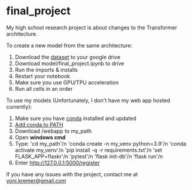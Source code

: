 # final_project

My high school research project is about changes to the Transformer architecture.

To create a new model from the same architecture:

1. Download the [dataset](https://www.kaggle.com/datasets/urbanbricks/wikipedia-promotional-articles) to your google drive
2. Download model/final_project.ipynb to drive
3. Run the imports & installs
4. Restart your notebook
5. Make sure you use GPU/TPU acceleration
6. Run all cells in an order

To use my models (Unfortunately, I don't have my web app hosted currently):

1. Make sure you have [conda](https://docs.conda.io/projects/conda/en/latest/user-guide/install/index.html) installed and updated
2. [Add conda to PATH](https://stackoverflow.com/questions/44597662/conda-command-is-not-recognized-on-windows-10)
3. Download /webapp to my_path
4. Open **windows cmd** 
5. Type:
  'cd my_path'/n
  'conda create -n my_venv python=3.9'/n
  'conda activate my_venv'/n
  'pip install -q -r requirements.txt'/n
  'set FLASK_APP=flaskr'/n
  'pytest'/n
  'flask init-db'/n
  'flask run'/n
6. Enter http://127.0.0.1:5000/register

If you have any issues with the project, contact me at yoni.kremer@gmail.com
